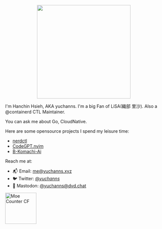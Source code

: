 <p align="center">
<img src="https://yuchanns.xyz/images/LiSA2.webp" width=300 />
</p>

I'm Hanchin Hsieh, AKA yuchanns. I'm a big Fan of LiSA(織部 里沙). Also a @containerd CTL Maintainer.

You can ask me about Go, CloudNative.

Here are some opensource projects I spend my leisure time:
- [nerdctl](https://github.com/containerd/nerdctl)
- [CodeGPT.nvim](https://github.com/dpayne/CodeGPT.nvim)
- [B-Komachi-Ai](https://github.com/yuchanns/B-Komachi-Ai)

Reach me at:
- 📬 Email: [me@yuchanns.xyz](mailto:me@yuchanns.xyz)
- 🐦 Twitter: [@_yuchanns_](https://twitter.com/_yuchanns_)
- 🐘 Mastodon: [@yuchanns@dvd.chat](https://dvd.chat/@yuchanns)

<img height="100" src="https://musume.yuchanns.xyz/yuchanns:home" alt="Moe Counter CF">
